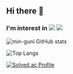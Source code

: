 ## Hi there 👋
### I'm interest in <img src="https://img.shields.io/badge/Spring-6DB33?style=for-the-badge&logo=Spring&logoColor=white"> <img src="https://img.shields.io/badge/nestjs-E0234E?style=for-the-badge&logo=nestjs&logoColor=white">


![min-guni GitHub stats](https://github-readme-stats.vercel.app/api?username=min-guni&show_icons=true&theme=onedark)


![Top Langs](https://github-readme-stats.vercel.app/api/top-langs/?username=min-guni&theme=onedark)


[![Solved.ac Profile](http://mazassumnida.wtf/api/generate_badge?boj=minguni)](https://solved.ac/minguni)
<!--
**min-guni/min-guni** is a ✨ _special_ ✨ repository because its `README.md` (this file) appears on your GitHub profile.

Here are some ideas to get you started:

- 🔭 I’m currently working on ...
- 🌱 I’m currently learning ...
- 👯 I’m looking to collaborate on ...
- 🤔 I’m looking for help with ...
- 💬 Ask me about ...
- 📫 How to reach me: ...
- 😄 Pronouns: ...
- ⚡ Fun fact: ...
-->

